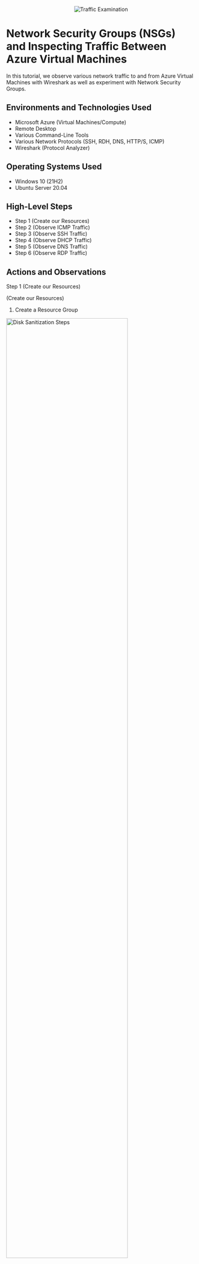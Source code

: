 <p align="center">
<img src="https://i.imgur.com/Ua7udoS.png" alt="Traffic Examination"/>
</p>

<h1>Network Security Groups (NSGs) and Inspecting Traffic Between Azure Virtual Machines</h1>
In this tutorial, we observe various network traffic to and from Azure Virtual Machines with Wireshark as well as experiment with Network Security Groups. <br />


<h2>Environments and Technologies Used</h2>

- Microsoft Azure (Virtual Machines/Compute)
- Remote Desktop
- Various Command-Line Tools
- Various Network Protocols (SSH, RDH, DNS, HTTP/S, ICMP)
- Wireshark (Protocol Analyzer)

<h2>Operating Systems Used </h2>

- Windows 10 (21H2)
- Ubuntu Server 20.04

<h2>High-Level Steps</h2>

- Step 1 (Create our Resources)
- Step 2 (Observe ICMP Traffic)
- Step 3 (Observe SSH Traffic)
- Step 4 (Observe DHCP Traffic)
- Step 5 (Observe DNS Traffic)
- Step 6 (Observe RDP Traffic)

<h2>Actions and Observations</h2>

<p>

Step 1 (Create our Resources)

</p>

<p>
(Create our Resources)
  
1) Create a Resource Group

<img src="https://i.imgur.com/pQcowOd.png" height="80%" width="80%" alt="Disk Sanitization Steps"/>

2) Create a Windows 10 Virtual Machine (VM)
    - While creating the VM, select the previously created Resource Group
    - While creating the VM, allow it to create a new Virtual Network (Vnet) and Subnet

<img src="https://i.imgur.com/QQejDSJ.png" height="80%" width="80%" alt="Disk Sanitization Steps"/>

3) Create a Linux (Ubuntu) VM
    - While create the VM, select the previously created Resource Group and Vnet

<img src="https://i.imgur.com/VPlWuFv.png" height="80%" width="80%" alt="Disk Sanitization Steps"/>

4) Observe Your Virtual Network within Network Watcher
</p>

<br />

<p>
Step 2 (Observe ICMP Traffic)
  
</p>

<p>
  
5) Use Remote Desktop to connect to your Windows 10 Virtual Machine

<img src="https://i.imgur.com/4IpzCav.png" height="80%" width="80%" alt="Disk Sanitization Steps"/>

<img src="https://i.imgur.com/JgbngY1.png" height="80%" width="80%" alt="Disk Sanitization Steps"/>

6) Within your Windows 10 Virtual Machine, Install Wireshark

<img src="https://i.imgur.com/JaUdJrX.png" height="80%" width="80%" alt="Disk Sanitization Steps"/>
  
7) Open Wireshark and filter for ICMP traffic only

<img src="https://i.imgur.com/JxjJqRf.png" height="80%" width="80%" alt="Disk Sanitization Steps"/>

<img src="https://i.imgur.com/j3Rta4P.png" height="80%" width="80%" alt="Disk Sanitization Steps"/>


8) Retrieve the private IP address of the Ubuntu VM and attempt to ping it from within the Windows 10 VM
   
   - Observe ping requests and replies within WireShark

<img src="https://i.imgur.com/iNG8h34.png" height="80%" width="80%" alt="Disk Sanitization Steps"/>

<img src="https://i.imgur.com/4dKx5Uf.png" height="80%" width="80%" alt="Disk Sanitization Steps"/>
     
9) From The Windows 10 VM, open command line or PowerShell and attempt to ping a public website (such as www.google.com) and observe the traffic in WireShark

<img src="https://i.imgur.com/TnWW8ds.png" height="80%" width="80%" alt="Disk Sanitization Steps"/>

10) Initiate a perpetual/non-stop ping from your Windows 10 VM to your Ubuntu VM

<img src="https://i.imgur.com/Bet9tYG.png" height="80%" width="80%" alt="Disk Sanitization Steps"/>
   
  - Open the Network Security Group your Ubuntu VM is using and disable incoming (inbound) ICMP traffic

<img src="https://i.imgur.com/knOTIVS.png" height="80%" width="80%" alt="Disk Sanitization Steps"/>

<img src="https://i.imgur.com/skXmNXb.png" height="80%" width="80%" alt="Disk Sanitization Steps"/>

<img src="https://i.imgur.com/qS6UnEy.png" height="80%" width="80%" alt="Disk Sanitization Steps"/>

  - Back in the Windows 10 VM, observe the ICMP traffic in WireShark and the command line Ping activity

    - Re-enable ICMP traffic for the Network Security Group your Ubuntu VM is using

<img src="https://i.imgur.com/UPhbDps.png" height="80%" width="80%" alt="Disk Sanitization Steps"/>

<img src="https://i.imgur.com/wGSsgnX.png" height="80%" width="80%" alt="Disk Sanitization Steps"/>

  - Back in the Windows 10 VM, observe the ICMP traffic in WireShark and the command line Ping activity (should start working)

<img src="https://i.imgur.com/lWdM2x8.png" height="80%" width="80%" alt="Disk Sanitization Steps"/>

  - Stop the ping activity 
</p>

<br />
<p>

Step 3 (Observe SSH Traffic)

<img src="https://i.imgur.com/zMh9Hix.png" height="80%" width="80%" alt="Disk Sanitization Steps"/>
</p>
<p>
  


11) Back in Wireshark, filter for SSH traffic only

<img src="https://i.imgur.com/YqRZ8Nz.png" height="80%" width="80%" alt="Disk Sanitization Steps"/>

12) From your Windows 10 VM, “SSH into” your Ubuntu Virtual Machine (via its private IP address)

<img src="https://i.imgur.com/0CQbB5W.png" height="80%" width="80%" alt="Disk Sanitization Steps"/>
 
  - Type commands (username, pwd, etc) into the linux SSH connection and observe SSH traffic spam in WireShark

<img src="https://i.imgur.com/9qSvP2I.png" height="80%" width="80%" alt="Disk Sanitization Steps"/>
 
  - Exit the SSH connection by typing ‘exit’ and pressing [Enter]
</p>


<p>





  
Step 4 (Observe DHCP Traffic)

13) Back in Wireshark, filter for DHCP traffic only

<img src="https://i.imgur.com/9DWoyET.png" height="80%" width="80%" alt="Disk Sanitization Steps"/>

14) From your Windows 10 VM, attempt to issue your VM a new IP address from the command line (ipconfig /renew)

  - Observe the DHCP traffic appearing in WireShark

</p>




<p>
  
Step 5 (Observe DNS Traffic)

15) Back in Wireshark, filter for DNS traffic only

<img src="https://i.imgur.com/hjMkJnL.png" height="80%" width="80%" alt="Disk Sanitization Steps"/>

16) From your Windows 10 VM within a command line, use nslookup to see what google.com and disney.com’s IP addresses are

  - Observe the DNS traffic being show in WireShark
</p>




<p>
  
Step 6 (Observe RDP Traffic)

<img src="https://i.imgur.com/ydfmJ0L.png" height="80%" width="80%" alt="Disk Sanitization Steps"/>

17) Back in Wireshark, filter for RDP traffic only (tcp.port == 3389)

<img src="https://i.imgur.com/KeDntNy.png" height="80%" width="80%" alt="Disk Sanitization Steps"/>

<img src="https://i.imgur.com/z480XYR.png" height="80%" width="80%" alt="Disk Sanitization Steps"/>

18) Observe the immediate non-stop spam of traffic? Why do you think it’s non-stop spamming vs only showing traffic when you do an activity?

  - Answer: because the RDP (protocol) is constantly showing you a live stream from one computer to another, therefore traffic is always being transmitted
</p>

<br />
